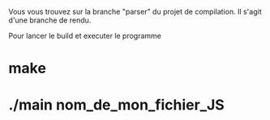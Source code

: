 Vous vous trouvez sur la branche "parser" du projet de compilation. Il s'agit d'une branche de rendu.

Pour lancer le build et executer le programme
# make

# ./main nom_de_mon_fichier_JS

